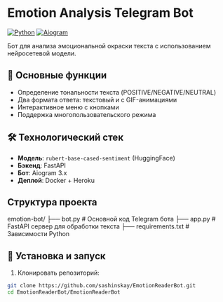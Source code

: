 # Emotion Analysis Telegram Bot

[![Python](https://img.shields.io/badge/Python-3.9+-blue.svg)](https://python.org)
[![Aiogram](https://img.shields.io/badge/Aiogram-3.x-green.svg)](https://docs.aiogram.dev/)

Бот для анализа эмоциональной окраски текста с использованием нейросетевой модели.

## 📌 Основные функции
- Определение тональности текста (POSITIVE/NEGATIVE/NEUTRAL)
- Два формата ответа: текстовый и с GIF-анимациями
- Интерактивное меню с кнопками
- Поддержка многопользовательского режима

## 🛠 Технологический стек
- **Модель**: `rubert-base-cased-sentiment` (HuggingFace)
- **Бэкенд**: FastAPI
- **Бот**: Aiogram 3.x
- **Деплой**: Docker + Heroku

## Структура проекта
emotion-bot/
├── bot.py                # Основной код Telegram бота
├── app.py                # FastAPI сервер для обработки текста
├── requirements.txt      # Зависимости Python

## 🚀 Установка и запуск

1. Клонировать репозиторий:
```bash
git clone https://github.com/sashinskay/EmotionReaderBot.git
cd EmotionReaderBot/EmotionReaderBot
